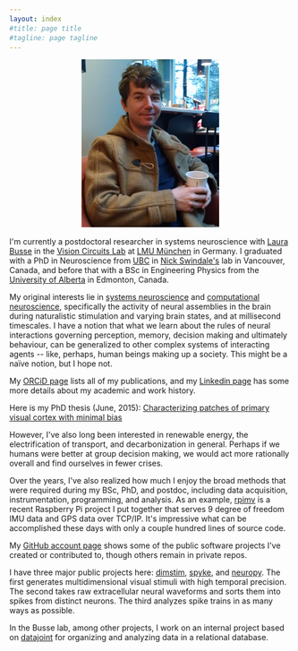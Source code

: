 ```yaml
---
layout: index
#title: page title
#tagline: page tagline
---
```


<p align="center">
<img src="images/martin.jpg" alt="Martin" height="300">
</p>

I'm currently a postdoctoral researcher in systems neuroscience with [Laura
Busse](http://neuro.bio.lmu.de/research_groups/res-busse_l/index.html) in the [Vision Circuits
Lab](https://visioncircuitslab.org) at [LMU München](https://www.lmu.de) in Germany. I
graduated with a PhD in Neuroscience from [UBC](http://ubc.ca) in [Nick
Swindale's](http://swindale.ecc.ubc.ca) lab in Vancouver, Canada, and before that with a BSc
in Engineering Physics from the [University of Alberta](https://ualberta.ca) in Edmonton,
Canada.

My original interests lie in [systems
neuroscience](https://en.wikipedia.org/wiki/Systems_neuroscience) and [computational
neuroscience](https://en.wikipedia.org/wiki/Computational_neuroscience), specifically the
activity of neural assemblies in the brain during naturalistic stimulation and varying brain
states, and at millisecond timescales. I have a notion that what we learn about the rules of
neural interactions governing perception, memory, decision making and ultimately behaviour,
can be generalized to other complex systems of interacting agents -- like, perhaps, human
beings making up a society. This might be a naïve notion, but I hope not.

My [ORCiD page](https://orcid.org/0000-0002-9519-3284) lists all of my publications, and my
[Linkedin page](https://www.linkedin.com/in/mspacek) has some more details about my academic
and work history.

Here is my PhD thesis (June, 2015): [Characterizing patches of primary visual cortex with
minimal bias](mspacek_thesis.pdf)

However, I've also long been interested in renewable energy, the electrification of transport,
and decarbonization in general. Perhaps if we humans were better at group decision making, we
would act more rationally overall and find ourselves in fewer crises.

Over the years, I've also realized how much I enjoy the broad methods that were required
during my BSc, PhD, and postdoc, including data acquisition, instrumentation, programming, and analysis.
As an example, [rpimv](https://github.com/mspacek/rpimv) is a recent Raspberry Pi project I
put together that serves 9 degree of freedom IMU data and GPS data over TCP/IP. It's
impressive what can be accomplished these days with only a couple hundred lines of source
code.

My [GitHub account page](https://github.com/mspacek) shows some of the public software projects
I've created or contributed to, though others remain in private repos.

I have three major public projects here: [dimstim](https://dimstim.github.io),
[spyke](https://spyke.github.io), and [neuropy](https://neuropy.github.io). The first generates
multidimensional visual stimuli with high temporal precision. The second takes raw
extracellular neural waveforms and sorts them into spikes from distinct neurons. The third
analyzes spike trains in as many ways as possible.

In the Busse lab, among other projects, I work on an internal project based on
[datajoint](https://datajoint.io) for organizing and analyzing data in a relational database.
